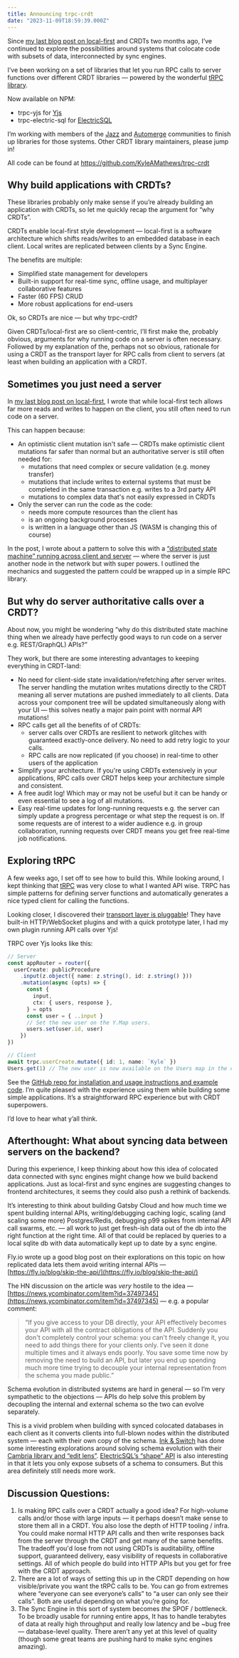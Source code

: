 ```yaml
---
title: Announcing trpc-crdt
date: "2023-11-09T18:59:39.000Z"
---
```


Since [my last blog post on local-first](https://bricolage.io/some-notes-on-local-first-development/) and CRDTs two months ago, I’ve continued to explore the possibilities around systems that colocate code with subsets of data, interconnected by sync engines.

I’ve been working on a set of libraries that let you run RPC calls to server functions over different CRDT libraries — powered by the wonderful [tRPC library](https://trpc.io/).

Now available on NPM:



* trpc-yjs for [Yjs](https://yjs.dev/)
* trpc-electric-sql for [ElectricSQL](https://electric-sql.com/)

I’m working with members of the [Jazz](https://jazz.tools/) and [Automerge](https://automerge.org/) communities to finish up libraries for those systems. Other CRDT library maintainers, please jump in!

All code can be found at https://github.com/KyleAMathews/trpc-crdt


## Why build applications with CRDTs?

These libraries probably only make sense if you’re already building an application with CRDTs, so let me quickly recap the argument for “why CRDTs”.

CRDTs enable local-first style development — local-first is a software architecture which shifts reads/writes to an embedded database in each client. Local writes are replicated between clients by a Sync Engine.

The benefits are multiple:



* Simplified state management for developers
* Built-in support for real-time sync, offline usage, and multiplayer collaborative features
* Faster (60 FPS) CRUD
* More robust applications for end-users

Ok, so CRDTs are nice — but why trpc-crdt?

Given CRDTs/local-first are so client-centric, I’ll first make the, probably obvious, arguments for why running code on a server is often necessary. Followed by my explanation of the, perhaps not so obvious, rationale for using a CRDT as the transport layer for RPC calls from client to servers (at least when building an application with a CRDT.


## Sometimes you just need a server

In [my last blog post on local-first](https://bricolage.io/some-notes-on-local-first-development/), I wrote that while local-first tech allows far more reads and writes to happen on the client, you still often need to run code on a server.

This can happen because:



* An optimistic client mutation isn't safe — CRDTs make optimistic client mutations far safer than normal but an authoritative server is still often needed for:
    * mutations that need complex or secure validation (e.g. money transfer)
    * mutations that include writes to external systems that must be completed in the same transaction e.g. writes to a 3rd party API
    * mutations to complex data that's not easily expressed in CRDTs
* Only the server can run the code as the code:
    * needs more compute resources than the client has
    * is an ongoing background processes
    * is written in a language other than JS (WASM is changing this of course)

In the post, I wrote about a pattern to solve this with a [“distributed state machine” running across client and server](https://bricolage.io/some-notes-on-local-first-development/#using-a-distributed-state-machine-to-handle-complex-writes) — where the server is just another node in the network but with super powers. I outlined the mechanics and suggested the pattern could be wrapped up in a simple RPC library.


## But why do server authoritative calls over a CRDT?

About now, you might be wondering “why do this distributed state machine thing when we already have perfectly good ways to run code on a server e.g. REST/GraphQL) APIs?”

They work, but there are some interesting advantages to keeping everything in CRDT-land:



* No need for client-side state invalidation/refetching after server writes. The server handling the mutation writes mutations directly to the CRDT meaning all server mutations are pushed immediately to all clients. Data across your component tree will be updated simultaneously along with your UI — this solves neatly a major pain point with normal API mutations!
* RPC calls get all the benefits of of CRDTs:
    * server calls over CRDTs are resilient to network glitches with guaranteed exactly-once delivery. No need to add retry logic to your calls.
    * RPC calls are now replicated (if you choose) in real-time to other users of the application
* Simplify your architecture. If you're using CRDTs extensively in your applications, RPC calls over CRDT helps keep your architecture simple and consistent.
* A free audit log! Which may or may not be useful but it can be handy or even essential to see a log of all mutations.
* Easy real-time updates for long-running requests e.g. the server can simply update a progress percentage or what step the request is on. If some requests are of interest to a wider audience e.g. in group collaboration, running requests over CRDT means you get free real-time job notifications.


## Exploring tRPC

A few weeks ago, I set off to see how to build this. While looking around, I kept thinking that [tRPC](https://trpc.io) was very close to what I wanted API wise. TRPC has simple patterns for defining server functions and automatically generates a nice typed client for calling the functions.

Looking closer, I discovered their [transport layer is pluggable](https://trpc.io/docs/client/links)! They have built-in HTTP/WebSocket plugins and with a quick prototype later, I had my own plugin running API calls over Yjs!

TRPC over Yjs looks like this:

```ts
// Server
const appRouter = router({
  userCreate: publicProcedure
    .input(z.object({ name: z.string(), id: z.string() }))
    .mutation(async (opts) => {
      const {
        input,
        ctx: { users, response },
      } = opts
      const user = { ..input }
      // Set the new user on the Y.Map users.
      users.set(user.id, user)
    })
})

// Client
await trpc.userCreate.mutate({ id: 1, name: `Kyle` })
Users.get(1) // The new user is now available on the Users map in the client
```

See the [GitHub repo for installation and usage instructions and example code](https://github.com/KyleAMathews/trpc-crdt). I’m quite pleased with the experience using them while building some simple applications. It’s a straightforward RPC experience but with CRDT superpowers.

I’d love to hear what y’all think.


## Afterthought: What about syncing data between servers on the backend?

During this experience, I keep thinking about how this idea of colocated data connected with sync engines might change how we build backend applications. Just as local-first and sync engines are suggesting changes to frontend architectures, it seems they could also push a rethink of backends.

It’s interesting to think about building Gatsby Cloud and how much time we spent building internal APIs, writing/debugging caching logic, scaling (and scaling some more) Postgres/Redis, debugging p99 spikes from internal API call swarms, etc. — all work to just get fresh-ish data out of the db into the right function at the right time. All of that could be replaced by queries to a local sqlite db with data automatically kept up to date by a sync engine.

Fly.io wrote up a good blog post on their explorations on this topic on how replicated data lets them avoid writing internal APIs — [https://fly.io/blog/skip-the-api/](https://fly.io/blog/skip-the-api/)

The HN discussion on the article was _very_ hostile to the idea — [https://news.ycombinator.com/item?id=37497345](https://news.ycombinator.com/item?id=37497345) — e.g. a popular comment:

> “If you give access to your DB directly, your API effectively becomes your API with all the contract obligations of the API. Suddenly you don't completely control your schema: you can't freely change it, you need to add things there for your clients only. I've seen it done multiple times and it always ends poorly. You save some time now by removing the need to build an API, but later you end up spending much more time trying to decouple your internal representation from the schema you made public.”


Schema evolution in distributed systems are hard in general — so I’m very sympathetic to the objections — APIs do help solve this problem by decoupling the internal and external schema so the two can evolve separately.

This is a vivid problem when building with synced colocated databases in each client as it converts clients into full-blown nodes within the distributed system — each with their own copy of the schema. [Ink & Switch](https://www.inkandswitch.com/) has done some interesting explorations around solving schema evolution with their [Cambria library and “edit lens”](https://dl.acm.org/doi/pdf/10.1145/3447865.3457963). [ElectricSQL’s “shape” API](https://electric-sql.com/docs/usage/data-access/shapes) is also interesting in that it lets you only expose subsets of a schema to consumers. But this area definitely still needs more work.


## Discussion Questions:



1. Is making RPC calls over a CRDT actually a good idea? For high-volume calls and/or those with large inputs — it perhaps doesn’t make sense to store them all in a CRDT. You also lose the depth of HTTP tooling / infra. You could make normal HTTP API calls and then write responses back from the server through the CRDT and get many of the same benefits. The tradeoff you'd lose from not using CRDTs is auditability, offline support, guaranteed delivery, easy visibility of requests in collaborative settings. All of which people do build into HTTP APIs but you get for free with the CRDT approach.
2. There are a lot of ways of setting this up in the CRDT depending on how visible/private you want the tRPC calls to be. You can go from extremes where “everyone can see everyone’s calls” to “a user can only see their calls”. Both are useful depending on what you’re going for.
3. The Sync Engine in this sort of system becomes _the_ SPOF / bottleneck. To be broadly usable for running entire apps, It has to handle terabytes of data at really high throughput and really low latency and be ~bug free — database-level quality. There aren’t any yet at this level of quality (though some great teams are pushing hard to make sync engines amazing).
